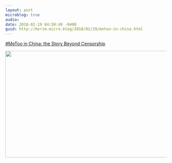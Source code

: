 ```yaml
---
layout: post
microblog: true
audio: 
date: 2018-02-19 04:59:49 -0400
guid: http://kerim.micro.blog/2018/02/19/metoo-in-china.html
---
```

[#MeToo in China: the Story Beyond Censorship](http://elephant-room.com/2018/02/13/metoo/)

<img src="http://micro.oxus.net/uploads/2018/9f60b32ede.jpg" width="600" height="333" />
